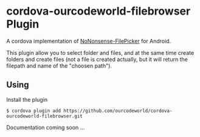 # cordova-ourcodeworld-filebrowser Plugin

A cordova implementation of [NoNonsense-FilePicker](https://github.com/spacecowboy/NoNonsense-FilePicker) for Android.

This plugin allow you to select folder and files, and at the same time create folders and create files (not a file is created actually, but it will return the filepath and name of the "choosen path").

## Using

Install the plugin

```batch
$ cordova plugin add https://github.com/ourcodeworld/cordova-ourcodeworld-filebrowser.git
```


Documentation coming soon ...
